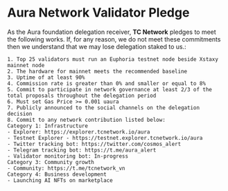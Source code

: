 # Aura Network Validator Pledge

As the Aura foundation delegation receiver, **TC Network** pledges to meet the following works. If, for any reason, we do not meet these commitments then we understand that we may lose delegation staked to us.:

    1. Top 25 validators must run an Euphoria testnet node beside Xstaxy mainnet node
    2. The hardware for mainnet meets the recommended baseline    
    3. Uptime of at least 90%
    4. Commission rate is greater than 0% and smaller or equal to 8%
    5. Commit to participate in network governance at least 2/3 of the total proposals throughout the delegation period
    6. Must set Gas Price >= 0.001 uaura
    7. Publicly announced to the social channels on the delegation decision
    8. Commit to any network contribution listed below:
    Category 1: Infrastructure
    - Explorer: https://explorer.tcnetwork.io/aura
    - Testnet Explorer - https://testnet.explorer.tcnetwork.io/aura
    - Twitter tracking bot: https://twitter.com/cosmos_alert
    - Telegram tracking bot: https://t.me/aura_alert
    - Validator monitoring bot: In-progress
    Category 3: Community growth
    - Community: https://t.me/tcnetwork_vn
    Category 4: Business development
    - Launching AI NFTs on marketplace
